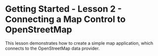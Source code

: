 # Getting Started - Lesson 2 - Connecting a Map Control to OpenStreetMap


<p>This lesson demonstrates how to create a simple map application, which connects to the OpenStreetMap data provider.</p>

<br/>


